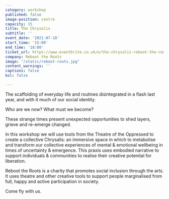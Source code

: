 ```yaml
---
category: workshop
published: false
image-position: centre
capacity: 15
title: The Chrysalis
subtitle: ''
event_date: '2021-07-18'
start_time: '15:00'
end_time: '18:00'
ticket_url: https://www.eventbrite.co.uk/e/the-chrysalis-reboot-the-roots-tickets-162115508851
company: Reboot the Roots
image: "/static/reboot-roots.jpg"
content_warnings: ''
captions: false
bsl: false

---
```

The scaffolding of everyday life and routines disintegrated in a flash last year, and with it much of our social identity. 

Who are we now? What must we become?

 

These strange times present unexpected opportunities to shed layers, grieve and re-emerge changed.

In this workshop we will use tools from the Theatre of the Oppressed to create a collective Chrysalis: an immersive space in which to metabolise and transform our collective experiences of mental & emotional wellbeing in times of uncertainty & emergence. This praxis uses embodied narrative to support individuals & communities to realise their creative potential for liberation.

 

Reboot the Roots is a charity that promotes social inclusion through the arts. It uses theatre and other creative tools to support people marginalised from full, happy and active participation in society.

Come fly with us.